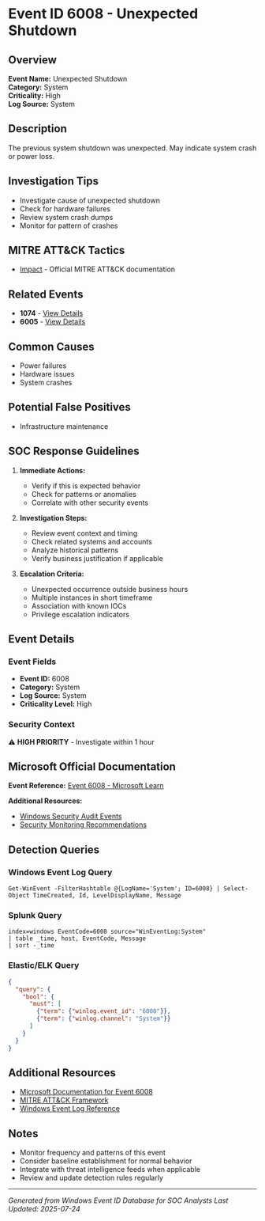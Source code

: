 # Event ID 6008 - Unexpected Shutdown

## Overview
**Event Name:** Unexpected Shutdown  
**Category:** System  
**Criticality:** High  
**Log Source:** System  

## Description
The previous system shutdown was unexpected. May indicate system crash or power loss.

## Investigation Tips
- Investigate cause of unexpected shutdown
- Check for hardware failures
- Review system crash dumps
- Monitor for pattern of crashes

## MITRE ATT&CK Tactics
- [Impact](https://attack.mitre.org/tactics/TA0040/) - Official MITRE ATT&CK documentation

## Related Events
- **1074** - [View Details](1074.md)
- **6005** - [View Details](6005.md)

## Common Causes
- Power failures
- Hardware issues
- System crashes

## Potential False Positives
- Infrastructure maintenance

## SOC Response Guidelines
1. **Immediate Actions:**
   - Verify if this is expected behavior
   - Check for patterns or anomalies
   - Correlate with other security events

2. **Investigation Steps:**
   - Review event context and timing
   - Check related systems and accounts
   - Analyze historical patterns
   - Verify business justification if applicable

3. **Escalation Criteria:**
   - Unexpected occurrence outside business hours
   - Multiple instances in short timeframe
   - Association with known IOCs
   - Privilege escalation indicators

## Event Details

### Event Fields
- **Event ID:** 6008
- **Category:** System
- **Log Source:** System
- **Criticality Level:** High

### Security Context
⚠️ **HIGH PRIORITY** - Investigate within 1 hour

## Microsoft Official Documentation
**Event Reference:** [Event 6008 - Microsoft Learn](https://learn.microsoft.com/en-us/windows/win32/eventlog/eventlog-key)

**Additional Resources:**
- [Windows Security Audit Events](https://learn.microsoft.com/en-us/windows/security/threat-protection/auditing/audit-events)
- [Security Monitoring Recommendations](https://learn.microsoft.com/en-us/windows-server/identity/ad-ds/plan/appendix-l--events-to-monitor)

## Detection Queries

### Windows Event Log Query
```
Get-WinEvent -FilterHashtable @{LogName='System'; ID=6008} | Select-Object TimeCreated, Id, LevelDisplayName, Message
```

### Splunk Query
```spl
index=windows EventCode=6008 source="WinEventLog:System"
| table _time, host, EventCode, Message
| sort -_time
```

### Elastic/ELK Query
```json
{
  "query": {
    "bool": {
      "must": [
        {"term": {"winlog.event_id": "6008"}},
        {"term": {"winlog.channel": "System"}}
      ]
    }
  }
}
```

## Additional Resources
- [Microsoft Documentation for Event 6008](https://docs.microsoft.com/en-us/windows/security/threat-protection/auditing/event-6008)
- [MITRE ATT&CK Framework](https://attack.mitre.org/)
- [Windows Event Log Reference](https://docs.microsoft.com/en-us/windows/win32/eventlog/event-logging)

## Notes
- Monitor frequency and patterns of this event
- Consider baseline establishment for normal behavior
- Integrate with threat intelligence feeds when applicable
- Review and update detection rules regularly

---
*Generated from Windows Event ID Database for SOC Analysts*
*Last Updated: 2025-07-24*